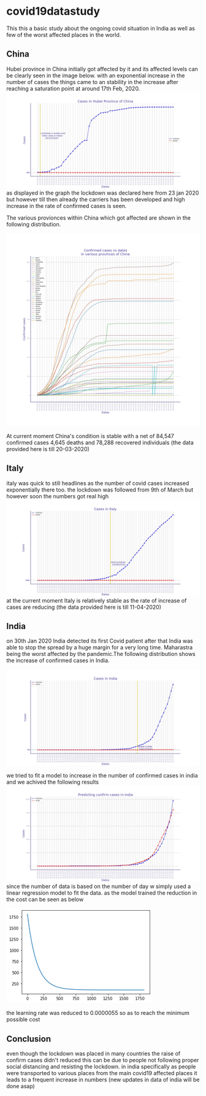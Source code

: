 # covid19datastudy
This this a basic study about the ongoing covid situation in India as well as few of the worst affected places in the world.
## China
Hubei province in China initially got affected by it and its affected levels can be clearly seen in the image below. with an exponential increase in the number of cases the things came to an stability in the increase after reaching a saturation point at around 17th Feb, 2020. 
![](china.jpg)
as displayed in the graph the lockdown was declared here from 23 jan 2020 but however till then already the carriers has been developed and high increase in the rate of confirmed cases is seen.

The various provionces within China which got affected are shown in the following distribution.

![](within_China.jpg)

At current moment China's condition is stable with a net of 84,547 confirmed cases 4,645 deaths  and 78,288 recovered individuals
(the data provided here is till 20-03-2020)

## Italy
italy was quick to still headlines as the number of covid cases increased exponentially there too.
the lockdown was followed from 9th of March but however soon the numbers got real high
![](italy.jpg)
at the current moment Italy is relatively stable as the rate of increase of cases are  reducing
(the data provided here is till 11-04-2020)

## India
on 30th Jan 2020 India detected its first Covid patient after that India was able to stop the spread by a huge margin for a very long time. Maharastra being the worst affected by the pandemic.The following distribution shows the increase of confirmed cases in India.

![](india.jpg)

we tried to fit a model to increase in the number of confirmed cases in india and we achived the following results
![](indiapred.jpg)
since the number of data is based on the number of day w simply used a linear regression model to fit the data.
as the model trained the reduction in the cost can be seen as below

![](cost.png)
 
 the learning rate was reduced to 0.0000055 so as to reach the minimum possible cost 
 
## Conclusion
even though the lockdown was placed in many countries the raise of confirm cases didn't reduced this can be due to people not following proper social distancing and resisting the lockdown.
in india specifically as people were transported to various places from the main covid19 affected places it leads to a frequent increase in numbers
(new updates in data of india will be done asap)
